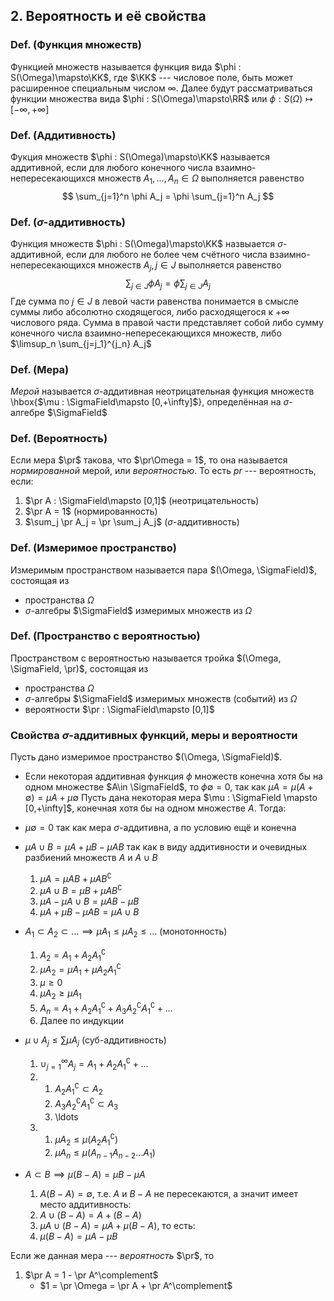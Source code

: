## 2. Вероятность и её свойства ##


### Def. (Функция множеств)
Функцией множеств называется функция вида $\phi : S(\Omega)\mapsto\KK$,
где $\KK$ --- числовое поле, быть может расширенное специальным числом $\infty$.
Далее будут рассматриваться функции множества вида
$\phi : S(\Omega)\mapsto\RR$ или $\phi : S(\Omega)\mapsto [-\infty,+\infty]$

### Def. (Аддитивность) ###
Фукция множеств $\phi : S(\Omega)\mapsto\KK$ называется аддитивной,
если для любого конечного числа
взаимно-непересекающихся множеств $A_{1}, \ldots, A_n \in \Omega$ выполняется равенство
$$ \sum_{j=1}^n \phi A_j = \phi \sum_{j=1}^n A_j $$

### Def. ($\sigma$-аддитивность) ###
Функция множеств $\phi : S(\Omega)\mapsto\KK$ назвыается $\sigma$-аддитивной,
если для любого не более чем счётного числа взаимно-непересекающихся множеств $A_{j}, j\in J$
выполняется равенство
$$ \sum_{j\in J} \phi A_{j} = \phi \sum_{j\in J} A_{j} $$
Где сумма по $j\in J$ в левой части равенства понимается в смысле
суммы либо абсолютно сходящегося,
либо расходящегося к $+\infty$ числового ряда.
Сумма в правой части представляет собой либо сумму конечного числа взаимно-непересекающихся множеств,
либо $\limsup_n \sum_{j=j_1}^{j_n} A_j$

### Def. (Мера) ###
*Мерой* называется $\sigma$-аддитивная неотрицательная функция множеств \hbox{$\mu : \SigmaField\mapsto [0,+\infty]$},
определённая на $\sigma$-алгебре $\SigmaField$

### Def. (Вероятность) ###
Если мера $\pr$ такова, что $\pr\Omega = 1$, то она называется *нормированной* мерой, или *вероятностью*.
То есть $pr$ --- вероятность, если:

1.  $\pr A : \SigmaField\mapsto [0,1]$  (неотрицательность)
2.  $\pr A = 1$                         (нормированность)
2.  $\sum_j \pr A_j = \pr \sum_j A_j$   ($\sigma$-аддитивность)

### Def. (Измеримое пространство) ###
Измеримым пространством называется пара $(\Omega, \SigmaField)$, состоящая из

* пространства $\Omega$
* $\sigma$-алгебры $\SigmaField$ измеримых множеств из $\Omega$

### Def. (Пространство с вероятностью) ###
Пространством с вероятностью называется тройка $(\Omega, \SigmaField, \pr)$, состоящая из

* пространства $\Omega$
* $\sigma$-алгебры $\SigmaField$ измеримых множеств (событий) из $\Omega$
* вероятности $\pr : \SigmaField\mapsto [0,1]$

### Свойства $\sigma$-аддитивных функций, меры и вероятности ###
Пусть дано измеримое пространство $(\Omega, \SigmaField)$.

* Если некоторая аддитивная функция $\phi$ множеств конечна хотя бы на одном множестве $A\in \SigmaField$,
  то $\phi\emptyset = 0$, так как $\mu A = \mu (A+\emptyset) = \mu A + \mu\emptyset$
Пусть дана некоторая мера $\mu : \SigmaField \mapsto [0,+\infty]$, конечная хотя бы на одном множестве $A$.
Тогда:

* $\mu\emptyset = 0$
  так как мера $\sigma$-аддитивна, а по условию ещё и конечна
* $\mu A\cup B = \mu A + \mu B - \mu AB$
  так как в виду аддитивности и очевидных разбиений множеств $A$ и $A\cup B$
    1. $\mu A       = \mu AB +  \mu A B^\complement$
    2. $\mu A\cup B = \mu B  +  \mu A B^\complement$
    3. $\mu A - \mu A\cup B = \mu AB - \mu B$
    4. $\mu A + \mu B - \mu AB = \mu A\cup B$
* $A_{1}\subset A_{2} \subset\ldots \implies \mu A_{1} \leq \mu A_{2} \leq \ldots$ (монотонность)
    1. $A_2 = A_1 + A_2 A_1^\complement$
    2. $\mu A_2 = \mu A_1 + \mu A_2 A_1^\complement$
    3. $\mu \geq 0$
    4. $\mu A_2 \geq \mu A_1$
    5. $A_n = A_1 + A_2 A_1^\complement + A_3 A_2^\complement A_1^\complement + \ldots$
    6. Далее по индукции
* $\mu \cup A_j \leq \sum \mu A_j$ (суб-аддитивность)
    1. $\cup_{j=1}^\infty A_j = A_1 + A_2 A_1^\complement + \ldots$
    2.  1. $A_2 A_1^\complement \subset A_2$
        2. $A_3 A_2^\complement A_1^\complement \subset A_3$
        3. \ldots
    3.  1. $\mu A_2 \leq \mu (A_2 A_1^\complement)$
        2. $\mu A_n \leq \mu (A_{n-1} A_{n-2} \ldots A_1)$
* $A \subset B \implies \mu (B - A) = \mu B - \mu A$
    1. $A (B-A) = \emptyset$, т.е. $A$ и $B-A$ не пересекаются, а значит имеет место аддитивность:
    2. $A \cup (B-A) = A + (B-A)$
    3. $\mu A\cup (B-A) = \mu A + \mu (B-A)$, то есть:
    5. $\mu (B-A) = \mu A - \mu B$

Если же данная мера --- *вероятность* $\pr$, то

1.  $\pr A = 1 - \pr A^\complement$
    * $1 = \pr \Omega = \pr A + \pr A^\complement$

